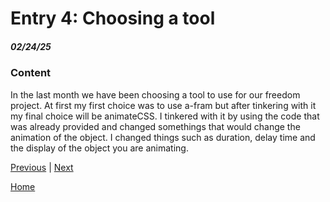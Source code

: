 # Entry 4: Choosing a tool
##### 02/24/25

### Content
In the last month we have been choosing a tool to use for our freedom project. At first my first choice was to use a-fram but after tinkering with it my final choice will be animateCSS. I tinkered with it by using the code that was already provided and changed somethings that would change the animation of the object. I changed things such as duration, delay time and the display of the object you are animating. 

[Previous](entry03.md) | [Next](entry05.md)

[Home](../README.md)

